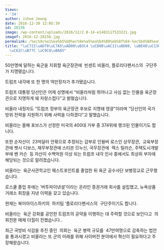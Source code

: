 ```yaml
---
Views:
- '34'
author: Jihee Jeong
date: 2016-12-30 12:05:39
id: 28156
image: /wp-content/uploads/2016/12/2.0-14-e1483117533221.jpg
imagef: 2016-12-28156.jpg
permalink: /%ec%9c%a1%ea%b5%b0%ec%9e%a5%ea%b4%80%eb%8f%84-%ec%b4%88%ea%b0%91%eb%b6%80-%eb%b9%88%ec%84%bc%ed%8a%b8%eb%b9%84%ec%98%ac%eb%9d%bc-%ec%a7%80%eb%aa%85/
title: "\uC721\uAD70\uC7A5\uAD00\uB3C4 \uCD08\uAC11\uBD80, \uBE48\uC13C\uD2B8\uBE44\
  \uC62C\uB77C \uC9C0\uBA85"
---
```


50만명에 달하는 육군을 지휘할 육군장관에  빈센트 비올라, 플로리다팬서스의  구단주가 지명됐습니다.

트럼프 내각에 또 한 명의 억만장자가 추가됐습니다.

트럼프 대통령 당선인은 어제 성명에서 “비올라처럼 뛰어나고 사심 없는 인물을 육군장관으로 지명하게 돼 자랑스럽다”고 밝혔습니다.

비올라 내정자도 “트럼프 정부의 육군장관 후보로 지명돼 영광”이라며 “당선인의 국가방위 전략을 지원하기 위해 사력을 다하겠다”고 말했습니다.

비올라는 올해 포브스가 선정한 미국의 400대 거부 중 374위에 랭크된 인물이기도 합니다.

또한 순자산이  23억달러 안팎으로 추정되는 갑부로 인윌버 로스인 상무장관,  교육부장관에 벳시 디보스, 재무부장관에 스티븐 므누신, 국무장관에  렉스 틸러슨, 주택도시개발부에 벤 카슨  등 자산이 수백억원 이상 되는 트럼프 내각 인사 중에서도 최상위 부자에 해당되는 것으로 알려졌습니다.

비올라는  육군사관학교인 웨스트포인트를 졸업한 뒤 육군 공수사단 보병장교로 근무했습니다.

로스쿨 졸업 후에는 ‘버투파이낸셜’이라는 온라인 증권거래 회사를 설립했고, 뉴욕상품거래소 회장을 지낸 이력을 갖고 있습니다.

현재는 북미아이스하키의  하키팀 ‘플로리다팬서스의  구단주이기도 합니다.

비올라는  육군 강화를 공언한 트럼프의 공약을 이행하는 데 주력할 것으로 보인다고  의회전문 매체 더힐이 전했습니다..

최근 국방비 삭감을 추진 중인  의회는  육군 병력 규모를  47만여명으로 감축하는 법안을 통과시켰고 비올라는 또 군의 미래를 위해 사이버전 분야에서 혁신이 필요하다고 주장해왔습니다.